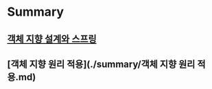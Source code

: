 # Summary

## [객체 지향 설계와 스프링](./summary/객체%20지향%20설계와%20스프링.md)  
  
## [객체 지향 원리 적용](./summary/객체 지향 원리 적용.md)  

## 
